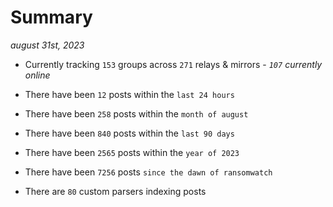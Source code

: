 
# Summary
_august 31st, 2023_

- Currently tracking `153` groups across `271` relays & mirrors - _`107` currently online_

- There have been `12` posts within the `last 24 hours`

- There have been `258` posts within the `month of august`

- There have been `840` posts within the `last 90 days`

- There have been `2565` posts within the `year of 2023`

- There have been `7256` posts `since the dawn of ransomwatch`

- There are `80` custom parsers indexing posts
